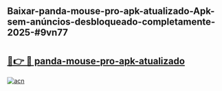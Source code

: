 ## Baixar-panda-mouse-pro-apk-atualizado-Apk-sem-anúncios-desbloqueado-completamente-2025-#9vn77

# <h2><a href="https://ainizakaria.my?title=panda-mouse-pro-apk-atualizado&ref=20M">🔗👉 🔴 panda-mouse-pro-apk-atualizado</a></h2>

[![acn](https://github.com/user-attachments/assets/0f9c940e-d8b0-45ae-aac7-cd30a18b3e1c)](https://ainizakaria.my?title=panda-mouse-pro-apk-atualizado&ref=20M)

